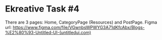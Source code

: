 # Ekreative Task #4
There are 3 pages: Home, CategoryPage (Resources) and PostPage.
Figma url: https://www.figma.com/file/VGwnbsWPWYG3A71dKfcAbx/Blogs-%E2%80%93-Untitled-UI-(untitledui.com)
